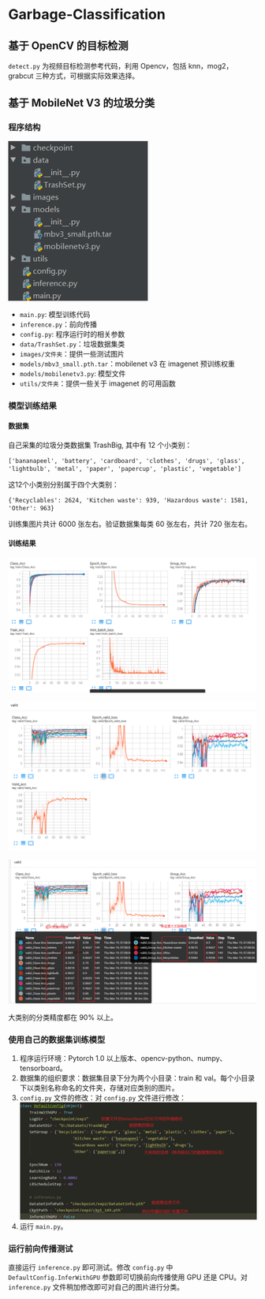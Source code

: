 # Garbage-Classification

## 基于 OpenCV 的目标检测

`detect.py` 为视频目标检测参考代码，利用 Opencv，包括 knn，mog2，grabcut 三种方式，可根据实际效果选择。

## 基于 MobileNet V3 的垃圾分类

### 程序结构

![](Screenshot/0.png)

+ `main.py`: 模型训练代码
+ `inference.py`：前向传播
+ `config.py`: 程序运行时的相关参数
+ `data/TrashSet.py`：垃圾数据集类
+ `images/文件夹`：提供一些测试图片
+ `models/mbv3_small.pth.tar`：mobilenet v3 在 imagenet 预训练权重
+ `models/mobilenetv3.py`: 模型文件
+ `utils/文件夹`：提供一些关于 imagenet 的可用函数

### 模型训练结果

#### 数据集

自己采集的垃圾分类数据集 TrashBig, 其中有 12 个小类别：

```
['bananapeel', 'battery', 'cardboard', 'clothes', 'drugs', 'glass', 'lightbulb', 'metal', 'paper', 'papercup', 'plastic', 'vegetable']
```

这12个小类别分别属于四个大类别：

```
{'Recyclables': 2624, 'Kitchen waste': 939, 'Hazardous waste': 1581, 'Other': 963}
```

训练集图片共计 6000 张左右。验证数据集每类 60 张左右，共计 720 张左右。

#### 训练结果

![](Screenshot/1.png)

![](Screenshot/2.png)

![](Screenshot/3.png)

大类别的分类精度都在 90% 以上。

### 使用自己的数据集训练模型

1. 程序运行环境：Pytorch 1.0 以上版本、opencv-python、numpy、tensorboard。
2. 数据集的组织要求：数据集目录下分为两个小目录：train 和 val。每个小目录下以类别名称命名的文件夹，存储对应类别的图片。
3. `config.py` 文件的修改：对 `config.py` 文件进行修改：
   ![](Screenshot/4.png)
4. 运行 `main.py`。

### 运行前向传播测试

直接运行 `inference.py` 即可测试。修改 `config.py` 中 `DefaultConfig.InferWithGPU` 参数即可切换前向传播使用 GPU 还是 CPU。对 `inference.py` 文件稍加修改即可对自己的图片进行分类。